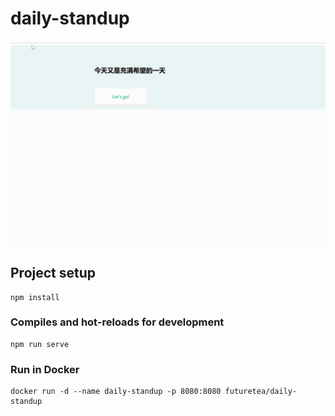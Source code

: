 # daily-standup

![screenshots](./asserts/screenshots.gif)

## Project setup
```
npm install
```

### Compiles and hot-reloads for development
```
npm run serve
```

### Run in Docker
```
docker run -d --name daily-standup -p 8080:8080 futuretea/daily-standup
```